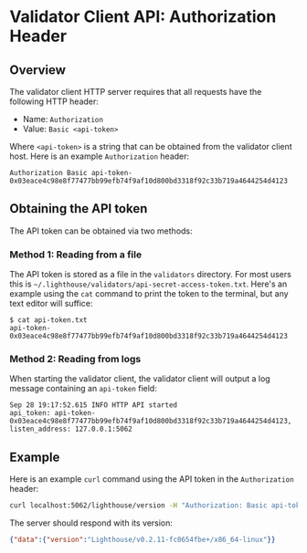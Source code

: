 # Validator Client API: Authorization Header

## Overview

The validator client HTTP server requires that all requests have the following
HTTP header:

- Name: `Authorization`
- Value: `Basic <api-token>`

Where `<api-token>` is a string that can be obtained from the validator client
host. Here is an example `Authorization` header:

```
Authorization Basic api-token-0x03eace4c98e8f77477bb99efb74f9af10d800bd3318f92c33b719a4644254d4123
```

## Obtaining the API token

The API token can be obtained via two methods:

### Method 1: Reading from a file

The API token is stored as a file in the `validators` directory. For most users
this is `~/.lighthouse/validators/api-secret-access-token.txt`. Here's an
example using the `cat` command to print the token to the terminal, but any
text editor will suffice:

```
$ cat api-token.txt
api-token-0x03eace4c98e8f77477bb99efb74f9af10d800bd3318f92c33b719a4644254d4123
```

### Method 2: Reading from logs

When starting the validator client, the validator client will output a log
message containing an `api-token` field:

```
Sep 28 19:17:52.615 INFO HTTP API started                        api_token: api-token-0x03eace4c98e8f77477bb99efb74f9af10d800bd3318f92c33b719a4644254d4123, listen_address: 127.0.0.1:5062
```

## Example

Here is an example `curl` command using the API token in the `Authorization` header:

```bash
curl localhost:5062/lighthouse/version -H "Authorization: Basic api-token-0x03eace4c98e8f77477bb99efb74f9af10d800bd3318f92c33b719a4644254d4123"
```

The server should respond with its version:

```json
{"data":{"version":"Lighthouse/v0.2.11-fc0654fbe+/x86_64-linux"}}
```
